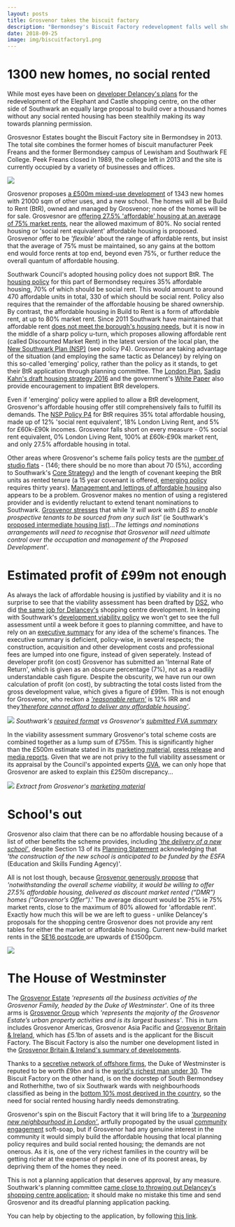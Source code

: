 ```yaml
---
layout: posts
title: Grosvenor takes the biscuit factory
description: "Bermondsey's Biscuit Factory redevelopment falls well short of policy requirements"
date: 2018-09-25
image: img/biscuitfactory1.png
---
```

# 1300 new homes, no social rented
While most eyes have been on [developer Delancey's plans](https://planning.southwark.gov.uk/online-applications/applicationDetails.do?activeTab=externalDocuments&keyVal=_STHWR_DCAPR_9569810) for the redevelopment of the Elephant and Castle shopping centre, on the other side of Southwark an equally large proposal to build over a thousand homes without any social rented housing has been stealthily making its way towards planning permission.

Grosvesnor Estates bought the Biscuit Factory site in Bermondsey in 2013.  The total site combines the former homes of biscuit manufacturer Peek Freans and the former Bermondsey campus of Lewisham and Southwark FE College.  Peek Freans closed in 1989, the college left in 2013 and the site is currently occupied by a variety of businesses and offices.

![](https://35percent.org/img/biscuittown.jpg)

Grosvenor proposes [a £500m mixed-use development](https://planning.southwark.gov.uk/online-applications/applicationDetails.do?activeTab=externalDocuments&keyVal=_STHWR_DCAPR_9575486) of 1343 new homes with 21000 sqm of other uses, and a new school.  The homes will all be Build to Rent (BtR), owned and managed by Grosvenor; none of the homes will be for sale.  Grosvesnor are [offering 27.5% 'affordable' housing at an average of 75% market rents](https://planbuild.southwark.gov.uk/documents/?GetDocument=%7b%7b%7b!6Xs2JaFpJu%2bk1WP4RoXHyA%3d%3d!%7d%7d%7d), near the allowed maximum of 80%.  No social rented housing or 'social rent equivalent' affordable housing is proposed.  Grosvenor offer to be _'flexible'_ about the range of affordable rents, but insist that the average of 75% must be maintained, so any gains at the bottom end would force rents at top end, beyond even 75%, or further reduce the overall quantum of affordable housing. 

Southwark Council's adopted housing policy does not support BtR.  The [housing policy](https://www.southwark.gov.uk/assets/attach/1805/Draft_Affordable_Housing_SPD_2011.pdf) for this part of Bermondsey requires 35% affordable housing, 70% of which should be social rent.  This would amount to around 470 affordable units in total, 330 of which should be social rent.  Policy also requires that the remainder of the affordable housing be shared ownership. By contrast, the affordable housing in Build to Rent is a form of affordable rent, at up to 80% market rent.  Since 2011 Southwark have maintained that affordable rent [does not meet the borough's housing needs](https://moderngov.southwark.gov.uk/documents/s24907/Report%20Clarification%20of%20affordable%20housing%20policies.pdf), but it is now in the middle of a sharp policy u-turn, which proposes allowing affordable rent (called Discounted Market Rent) in the latest version of the local plan, the [New Southwark Plan (NSP)](https://www.southwark.gov.uk/assets/attach/5811/NSP%20PSV%20FINAL.pdf) (see policy P4).  Grosvenor are taking advantage of the situation (and employing the same tactic as Delancey) by relying on this so-called 'emerging' policy, rather than the policy as it stands, to get their BtR application through planning committee.  The [London Plan](https://www.london.gov.uk/what-we-do/planning/london-plan/minor-alterations-london-plan/minor-alterations-london-plan-2015#), [Sadiq Kahn's draft housing strategy 2016](https://www.london.gov.uk/sites/default/files/2017_london_draft_housing_strategy.pdf) 
and the government's 
[White Paper](https://www.gov.uk/government/uploads/system/uploads/attachment_data/file/590463/Fixing_our_broken_housing_market_-_accessible_version.pdf) also provide encouragement to impatient BtR developers.

Even if 'emerging' policy were applied to allow a BtR development, Grosvenor's affordable housing offer still comprehensively fails to fulfill its demands.  The [NSP Policy P4](https://www.southwark.gov.uk/assets/attach/5811/NSP%20PSV%20FINAL.pdf) for BtR requires 35% total affordable housing, made up of 12% 'social rent equivalent', 18% London Living Rent, and 5% for £60k-£90k incomes.  Grosvenor falls short on every measure -  0% social rent equivalent, 0% London Living Rent, 100% at £60k-£90k market rent, and only 27.5% affordable housing in total.

Other areas where Grosvenor's scheme fails policy tests are the
[number of studio flats](https://planbuild.southwark.gov.uk/documents/?GetDocument=%7b%7b%7b!yXzdIlcMgoo5cOuaQyWm8w%3d%3d!%7d%7d%7d) - (146; there should be no more than about 70 (5%), according to Southwark's [Core Strategy](https://www.southwark.gov.uk/assets/attach/1675/1.0.2%20DL%20Core_Strategy_2011.pdf)) and the length of covenant keeping the BtR units as rented tenure (a 15 year covenant is offered, [emerging policy](https://www.southwark.gov.uk/assets/attach/5811/NSP%20PSV%20FINAL.pdf) requires thirty years). [Management and lettings of affordable housing](https://planbuild.southwark.gov.uk/documents/?GetDocument=%7b%7b%7b!6Xs2JaFpJu%2bk1WP4RoXHyA%3d%3d!%7d%7d%7d) also appears to be a problem. Grosvenor makes no mention of using a registered provider and is evidently reluctant to extend tenant nominations to Southwark.  [Grosvenor stresses](https://planbuild.southwark.gov.uk/documents/?GetDocument=%7b%7b%7b!6Xs2JaFpJu%2bk1WP4RoXHyA%3d%3d!%7d%7d%7d) that while _'it will work with LBS to enable prospective tenants to be sourced from any such list'_ (ie Southwark's [proposed intermediate housing list)](https://consultations.southwark.gov.uk/housing-community-services-department-community-engagement-team/intermediate-housing-list/)..._The lettings and nominations arrangements will need to recognise that Grosvenor will need ultimate control over the occupation and management of the Proposed Development_'.
 
# Estimated profit of £99m not enough
As always the lack of affordable housing is justified by viability and it is no surprise to see that the viability assessment has been drafted by [DS2](https://www.ds2.co.uk/), who did [the same job for Delancey's](https://planbuild.southwark.gov.uk/documents/?GetDocument=%7b%7b%7b!%2bUkiUaYFcVYqks74FHgXHA%3d%3d!%7d%7d%7d) shopping centre development. In keeping with Southwark's [development viability policy](https://www.southwark.gov.uk/assets/attach/1807/Development_Viability_SPD_March_2016.pdf) we won't get to see the full assessment until a week before it goes to planning committee, and have to rely on an [executive summary](https://planbuild.southwark.gov.uk/documents/?GetDocument=%7b%7b%7b!cIlFW72KrcsPiQ9RQUJ6aA%3d%3d!%7d%7d%7d) for any idea of the scheme's finances. The executive summary is deficient, policy-wise, in several respects; the construction, acquisition and other development costs and professional fees are lumped into one figure, instead of given seperately. Instead of developer profit (on cost) Grosvenor has submitted an 'Internal Rate of Return', which is given as an obscure percentage (7%), not as a readlily understandable cash figure. Despite the obscurity, we have run our own calculation of profit (on cost), by subtracting the total costs listed from the gross development value, which gives a figure of £99m. This is not enough for Grosvenor, who reckon a [_'reasonable return'_](https://planbuild.southwark.gov.uk/documents/?GetDocument=%7b%7b%7b!cIlFW72KrcsPiQ9RQUJ6aA%3d%3d!%7d%7d%7d) is 12% IRR and they[_'therefore cannot afford to deliver any affordable housing'_](https://planbuild.southwark.gov.uk/documents/?GetDocument=%7b%7b%7b!cIlFW72KrcsPiQ9RQUJ6aA%3d%3d!%7d%7d%7d).

![](https://35percent.org/img/grosvenorfva.png)
*Southwark's [required format](https://www.southwark.gov.uk/assets/attach/1807/Development_Viability_SPD_March_2016.pdf) vs Grosvenor's [submitted FVA summary](https://planbuild.southwark.gov.uk/documents/?GetDocument=%7b%7b%7b!cIlFW72KrcsPiQ9RQUJ6aA%3d%3d!%7d%7d%7d)*

In the viability assessment summary Grosvenor's total scheme costs are combined together as a lump sum of £755m. This is significantly higher than the £500m estimate stated in its [marketing material](https://www.belonginbermondsey.com/getattachment/f020ee39-984d-47c5-8cf6-1ea89eb937f5/introcopy), [press release](https://www.grosvenor.com/news-views-research/news/2017/grosvenor-publishes-its-%C2%A3500-million-bermondsey-ma/) and [media reports](https://www.ft.com/content/23228fd6-6201-3de8-b499-2483acc7dc2e). Given that we are not privy to the full viability assessment or its appraisal by the Council's appointed experts [GVA](https://www.gva.co.uk), we can only hope that Grosvenor are asked to explain this £250m discrepancy...

![](https://35percent.org/img/fivehundredmil.png)
*Extract from Grosvenor's [marketing material](https://www.belonginbermondsey.com/getattachment/f020ee39-984d-47c5-8cf6-1ea89eb937f5/introcopy)*

# School's out
Grosvenor also claim that there can be no affordable housing because of a list of other benefits the scheme provides, including [_'the delivery of a new school'_](https://planbuild.southwark.gov.uk/documents/?GetDocument=%7b%7b%7b!cIlFW72KrcsPiQ9RQUJ6aA%3d%3d!%7d%7d%7d), despite Section 13 of its [Planning Statement](https://planbuild.southwark.gov.uk/documents/?GetDocument=%7b%7b%7b!%2bn6U3QMQULFPWhUK7W10pA%3d%3d!%7d%7d%7d) acknowledging that _'the construction of the new school is anticipated to be funded by the ESFA_ (Education and Skills Funding Agency)'.

All is not lost though, because [Grosvenor generously propose](https://planbuild.southwark.gov.uk/documents/?GetDocument=%7b%7b%7b!cIlFW72KrcsPiQ9RQUJ6aA%3d%3d!%7d%7d%7d) that _'notwithstanding the overall scheme viability, it would be willing to offer 27.5% affordable housing, delivered as discount market rented (“DMR”) homes (“Grosvenor’s Offer”)_.'  The average discount would be 25% ie 75% market rents,  close to the maximum of 80% allowed for 'affordable rent'.  Exactly how much this will be we are left to guess - unlike Delancey's proposals for the shopping centre Grosvenor does not provide any rent tables for either the market or affordable housing.  Current new-build market rents  in the [SE16 postcode ](https://www.zoopla.co.uk/to-rent/flats/london/se16/rotherhithe-south-bermonsey-surrey-docks/) are upwards of £1500pcm.

![](https://35percent.org/img/biscuitfactory2.png)
 
# The House of Westminster
The [Grosvenor Estate](https://www.grosvenorestate.com/about-us.aspx) _'represents all the business activities of the Grosvenor Family, headed by the Duke of Westminster'_.  One of its three arms is [Grosvenor Group](https://www.grosvenorestate.com/activity/grosvenor.aspx) which _'represents the majority of the Grosvenor Estate’s urban property activities and is its largest business'_.  This in turn includes Grosvenor Americas, Grosvenor Asia Pacific and [Grosvenor Britain & Ireland](https://www.grosvenor.com/our-businesses/grosvenor-britain-ireland/investing-with-grosvenor-britain-and-ireland/), which has £5.1bn of assets and is the applicant for the Biscuit Factory.  The Biscuit Factory is also the number one development listed in the [Grosvenor Britain & Ireland's summary of developments](https://www.grosvenor.com/downloads/grosvenor%20britain%20and%20ireland/grosvenor-britain-ireland-approach-(2017)).

Thanks to a [secretive network of offshore firms](https://www.theguardian.com/business/2017/nov/07/duke-of-westminster-offshore-firms-wealth-paradise-papers), the Duke of Westminster is reputed to be worth £9bn and is the [world's richest man under 30](https://en.wikipedia.org/wiki/Hugh_Grosvenor,_7th_Duke_of_Westminster).  The Biscuit Factory on the other hand, is on the doorstep of South Bermondsey and Rotherhithe, two of six Southwark wards with neighbourhoods classified as being in the [bottom 10% most deprived in the country](https://communitysouthwark.org/sites/default/files/images/1.%20Overview%20of%20Southwark_Final_1.pdf), so the need for social rented housing hardly needs demonstrating.   

Grosvenor's spin on the Biscuit Factory that it will bring life to a [_'burgeoning new neighbourhood in London'_](https://www.grosvenor.com/downloads/grosvenor%20britain%20and%20ireland/grosvenor-britain-ireland-approach-(2017)), artfully propogated by the usual [community engagement](https://www.belonginbermondsey.com/) soft-soap, but if Grosvenor had any genuine interest in the community it would simply build the affordable housing that local planning policy requires and build social rented housing; the demands are not onerous.  As it is, one of the very richest families in the country will be getting richer at the expense of people in one of its poorest areas, by depriving them of the homes they need. 

This is not a planning application that deserves approval, by any measure. Southwark's planning committee [came close to throwing out Delancey's shopping centre application](https://35percent.org/2018-07-09-delancey/); it should make no mistake this time and send Grosvenor and its dreadful planning application packing.

You can help by objecting to the application, by following [this link](https://planning.southwark.gov.uk/online-applications/applicationDetails.do?activeTab=makeComment&keyVal=_STHWR_DCAPR_9575486).

